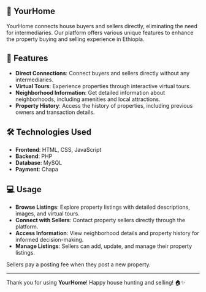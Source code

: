 ## 🏡 **YourHome**

YourHome connects house buyers and sellers directly, eliminating the need for intermediaries. Our platform offers various unique features to enhance the property buying and selling experience in Ethiopia.

## 🌟 **Features**

- **Direct Connections**: Connect buyers and sellers directly without any intermediaries.
- **Virtual Tours**: Experience properties through interactive virtual tours.
- **Neighborhood Information**: Get detailed information about neighborhoods, including amenities and local attractions.
- **Property History**: Access the history of properties, including previous owners and transaction details.

## 🛠️ **Technologies Used**

- **Frontend**: HTML, CSS, JavaScript
- **Backend**: PHP
- **Database**: MySQL
- **Payment**: Chapa

## 💻 **Usage**

- **Browse Listings**: Explore property listings with detailed descriptions, images, and virtual tours.
- **Connect with Sellers**: Contact property sellers directly through the platform.
- **Access Information**: View neighborhood details and property history for informed decision-making.
- **Manage Listings**: Sellers can add, update, and manage their property listings.

Sellers pay a posting fee when they post a new property.

---

Thank you for using **YourHome**! Happy house hunting and selling! 🏠✨

